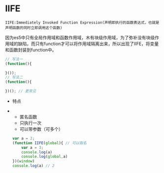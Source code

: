 # IIFE

`IIFE:Immediately Invoked Function Expression(声明即执行的函数表达式，也就是声明函数的同时立即调用这个函数)`

因为es5中只有全局作用域和函数作用域，木有块级作用域，为了弥补没有块级作用域的缺陷，而只有function才可以将作用域隔离出来，所以出现了IIFE，将变量和函数封装到function中。

```javascript
// 写法一
(function(){
    
}());
// 写法二
(function(){
    
})(); // 更常见
```

- 特点

- + 匿名函数
  + 只执行一次
  + 可以带参数（可多个）

  ```javascript
  var a = 2;
  (function IIFE(global){ // 可以取名
      var a = 3;
      console.log(a)
      console.log(global,a)
  })(window)
  console.log(a) // 2
  ```


